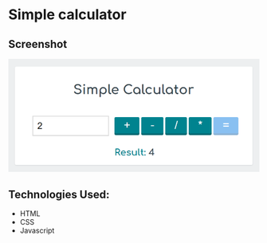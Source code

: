 # Simple calculator

## Screenshot
![Screenshot](screenshot.png 'Screenshot of simple calculator')

## Technologies Used:
- HTML
- CSS
- Javascript
